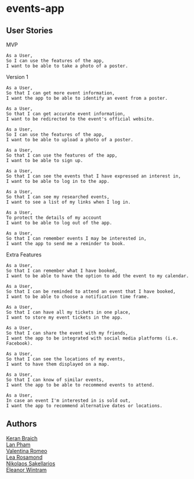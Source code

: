 # events-app

## User Stories

MVP

```
As a User,
So I can use the features of the app,
I want to be able to take a photo of a poster.
```

Version 1

```
As a User,
So that I can get more event information,
I want the app to be able to identify an event from a poster.
```

```
As a User,
So that I can get accurate event information,
I want to be redirected to the event's official website.
```

```
As a User,
So I can use the features of the app,
I want to be able to upload a photo of a poster.
```

```
As a User,
So that I can use the features of the app,
I want to be able to sign up.
```

```
As a User,
So that I can see the events that I have expressed an interest in,
I want to be able to log in to the app.
```

```
As a User,
So that I can see my researched events,
I want to see a list of my links when I log in.
```

```
As a User,
To protect the details of my account
I want to be able to log out of the app.
```

```
As a User,
So that I can remember events I may be interested in,
I want the app to send me a reminder to book.
```

Extra Features

```
As a User,
So that I can remember what I have booked,
I want to be able to have the option to add the event to my calendar.
```

```
As a User,
So that I can be reminded to attend an event that I have booked,
I want to be able to choose a notification time frame.
```

```
As a User,
So that I can have all my tickets in one place,
I want to store my event tickets in the app.
```

```
As a User,
So that I can share the event with my friends,
I want the app to be integrated with social media platforms (i.e. Facebook).
```

```
As a User,
So that I can see the locations of my events,
I want to have them displayed on a map.
```

```
As a User,
So that I can know of similar events,
I want the app to be able to recommend events to attend.
```

```
As a User,
In case an event I'm interested in is sold out,
I want the app to recommend alternative dates or locations.
```

## Authors

[Keran Braich](https://github.com/ker-an)  
[Lan Pham](https://github.com/Albion31)  
[Valentina Romeo](https://github.com/Ciancion)  
[Lea Rosamond](https://github.com/lea-rsm)  
[Nikolaos Sakellarios](https://github.com/lunaticnick)  
[Eleanor Wintram](https://github.com/ewintram)
